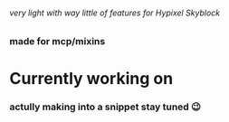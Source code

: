 ###### very light with way little of features for Hypixel Skyblock
### made for mcp/mixins

# Currently working on
### actully making into a snippet stay tuned 😉
